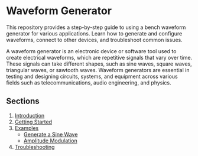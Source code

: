 # Waveform Generator

This repository provides a step-by-step guide to using a bench waveform generator for various applications. Learn how to generate and configure waveforms, connect to other devices, and troubleshoot common issues.

A waveform generator is an electronic device or software tool used to create electrical waveforms, which are repetitive signals that vary over time. These signals can take different shapes, such as sine waves, square waves, triangular waves, or sawtooth waves. Waveform generators are essential in testing and designing circuits, systems, and equipment across various fields such as telecommunications, audio engineering, and physics.

## Sections
1. [Introduction](docs/basics.md)
2. [Getting Started](docs/getting_started.md)
3. [Examples](docs/examples)
   - [Generate a Sine Wave](docs/examples/sine_wave.md)
   - [Amplitude Modulation](docs/examples/AM_modulation.md)
4. [Troubleshooting](docs/examples/troubleshooting.md)
